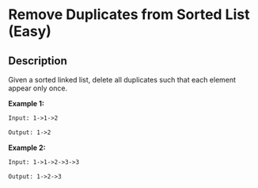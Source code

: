 # Remove Duplicates from Sorted List (Easy)

## Description

Given a sorted linked list, delete all duplicates such that each element appear only once.

**Example 1:**
```html
Input: 1->1->2

Output: 1->2
```

**Example 2:**
```html
Input: 1->1->2->3->3

Output: 1->2->3
```
